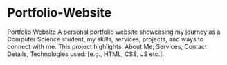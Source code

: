 # Portfolio-Website
Portfolio Website A personal portfolio website showcasing my journey as a Computer Science student, my skills, services, projects, and ways to connect with me. This project highlights:  About Me, Services, Contact Details, Technologies used: [e.g., HTML, CSS, JS etc.]. 
